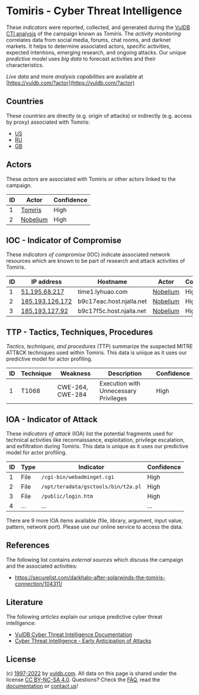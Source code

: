 # Tomiris - Cyber Threat Intelligence

These _indicators_ were reported, collected, and generated during the [VulDB CTI analysis](https://vuldb.com/?kb.cti) of the campaign known as _Tomiris_. The _activity monitoring_ correlates data from social media, forums, chat rooms, and darknet markets. It helps to determine associated actors, specific activities, expected intentions, emerging research, and ongoing attacks. Our unique _predictive model_ uses _big data_ to forecast activities and their characteristics.

_Live data_ and more _analysis capabilities_ are available at [https://vuldb.com/?actor](https://vuldb.com/?actor)

## Countries

These _countries_ are directly (e.g. origin of attacks) or indirectly (e.g. access by proxy) associated with Tomiris:

* [US](https://vuldb.com/?country.us)
* [RU](https://vuldb.com/?country.ru)
* [GB](https://vuldb.com/?country.gb)

## Actors

These _actors_ are associated with Tomiris or other actors linked to the campaign.

ID | Actor | Confidence
-- | ----- | ----------
1 | [Tomiris](https://vuldb.com/?actor.tomiris) | High
2 | [Nobelium](https://vuldb.com/?actor.nobelium) | High

## IOC - Indicator of Compromise

These _indicators of compromise_ (IOC) indicate associated network resources which are known to be part of research and attack activities of Tomiris.

ID | IP address | Hostname | Actor | Confidence
-- | ---------- | -------- | ----- | ----------
1 | [51.195.68.217](https://vuldb.com/?ip.51.195.68.217) | time1.lyhuao.com | [Nobelium](https://vuldb.com/?actor.nobelium) | High
2 | [185.193.126.172](https://vuldb.com/?ip.185.193.126.172) | b9c17eac.host.njalla.net | [Nobelium](https://vuldb.com/?actor.nobelium) | High
3 | [185.193.127.92](https://vuldb.com/?ip.185.193.127.92) | b9c17f5c.host.njalla.net | [Nobelium](https://vuldb.com/?actor.nobelium) | High

## TTP - Tactics, Techniques, Procedures

_Tactics, techniques, and procedures_ (TTP) summarize the suspected MITRE ATT&CK techniques used within Tomiris. This data is unique as it uses our predictive model for actor profiling.

ID | Technique | Weakness | Description | Confidence
-- | --------- | -------- | ----------- | ----------
1 | T1068 | CWE-264, CWE-284 | Execution with Unnecessary Privileges | High

## IOA - Indicator of Attack

These _indicators of attack_ (IOA) list the potential fragments used for technical activities like reconnaissance, exploitation, privilege escalation, and exfiltration during Tomiris. This data is unique as it uses our predictive model for actor profiling.

ID | Type | Indicator | Confidence
-- | ---- | --------- | ----------
1 | File | `/cgi-bin/webadminget.cgi` | High
2 | File | `/opt/teradata/gsctools/bin/t2a.pl` | High
3 | File | `/public/login.htm` | High
4 | ... | ... | ...

There are 9 more IOA items available (file, library, argument, input value, pattern, network port). Please use our online service to access the data.

## References

The following list contains _external sources_ which discuss the campaign and the associated activities:

* https://securelist.com/darkhalo-after-solarwinds-the-tomiris-connection/104311/

## Literature

The following _articles_ explain our unique predictive cyber threat intelligence:

* [VulDB Cyber Threat Intelligence Documentation](https://vuldb.com/?kb.cti)
* [Cyber Threat Intelligence - Early Anticipation of Attacks](https://www.scip.ch/en/?labs.20201022)

## License

(c) [1997-2022](https://vuldb.com/?kb.changelog) by [vuldb.com](https://vuldb.com/?kb.about). All data on this page is shared under the license [CC BY-NC-SA 4.0](https://creativecommons.org/licenses/by-nc-sa/4.0/). Questions? Check the [FAQ](https://vuldb.com/?kb.faq), read the [documentation](https://vuldb.com/?kb) or [contact us](https://vuldb.com/?contact)!
